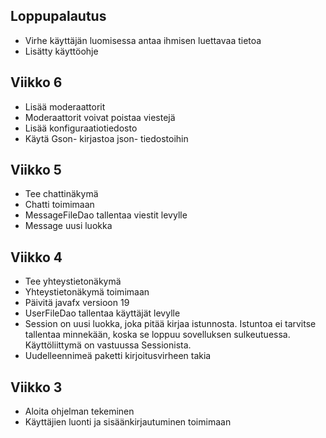 
## Loppupalautus
- Virhe käyttäjän luomisessa antaa ihmisen luettavaa tietoa
- Lisätty käyttöohje

## Viikko 6
- Lisää moderaattorit
- Moderaattorit voivat poistaa viestejä
- Lisää konfiguraatiotiedosto
- Käytä Gson- kirjastoa json- tiedostoihin

## Viikko 5
- Tee chattinäkymä
- Chatti toimimaan
- MessageFileDao tallentaa viestit levylle
- Message uusi luokka

## Viikko 4
- Tee yhteystietonäkymä
- Yhteystietonäkymä toimimaan
- Päivitä javafx versioon 19
- UserFileDao tallentaa käyttäjät levylle
- Session on uusi luokka, joka pitää kirjaa istunnosta. Istuntoa ei tarvitse tallentaa minnekään, koska se loppuu sovelluksen sulkeutuessa. Käyttöliittymä on vastuussa Sessionista.
- Uudelleennimeä paketti kirjoitusvirheen takia

## Viikko 3
- Aloita ohjelman tekeminen
- Käyttäjien luonti ja sisäänkirjautuminen toimimaan
